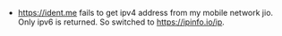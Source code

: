 * https://ident.me fails to get ipv4 address from my mobile network jio.
Only ipv6 is returned. So switched to https://ipinfo.io/ip.
